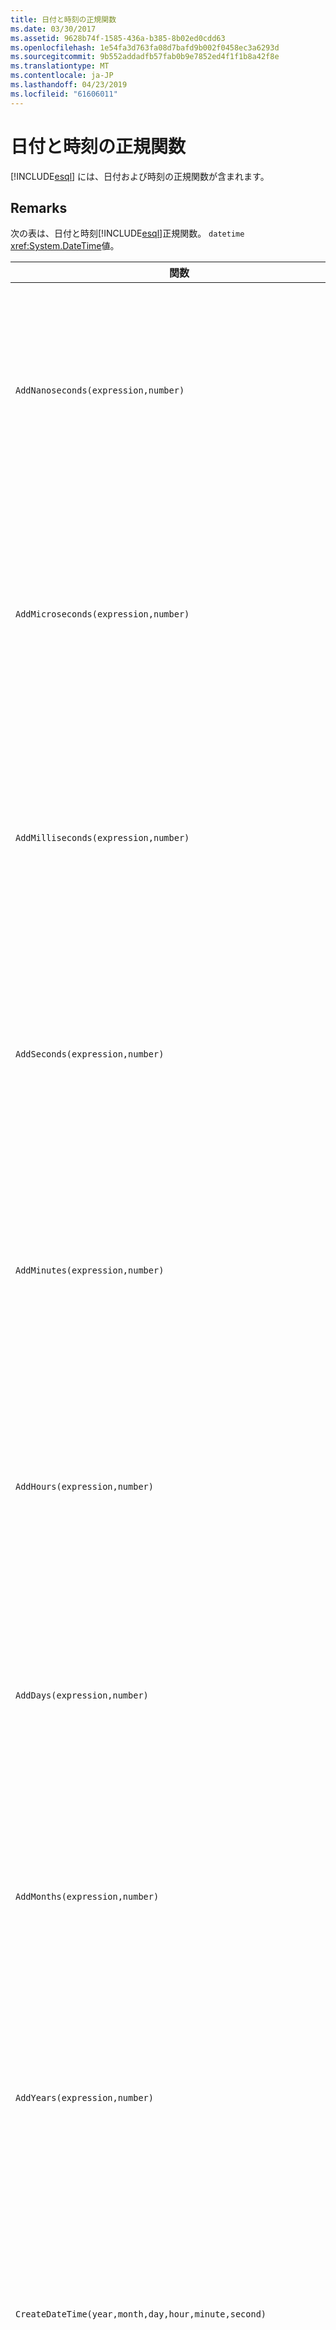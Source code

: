 ```yaml
---
title: 日付と時刻の正規関数
ms.date: 03/30/2017
ms.assetid: 9628b74f-1585-436a-b385-8b02ed0cdd63
ms.openlocfilehash: 1e54fa3d763fa08d7bafd9b002f0458ec3a6293d
ms.sourcegitcommit: 9b552addadfb57fab0b9e7852ed4f1f1b8a42f8e
ms.translationtype: MT
ms.contentlocale: ja-JP
ms.lasthandoff: 04/23/2019
ms.locfileid: "61606011"
---
```

# <a name="date-and-time-canonical-functions"></a>日付と時刻の正規関数
[!INCLUDE[esql](../../../../../../includes/esql-md.md)] には、日付および時刻の正規関数が含まれます。  
  
## <a name="remarks"></a>Remarks  
 次の表は、日付と時刻[!INCLUDE[esql](../../../../../../includes/esql-md.md)]正規関数。 `datetime` <xref:System.DateTime>値。  
  
|関数|説明|  
|--------------|-----------------|  
|`AddNanoseconds(expression,number)`|指定されたナノ秒数を表す `number` を `expression` に追加します。<br /><br /> **引数**<br /><br /> `expression`、`DateTime`、`DateTimeOffset`、または `Time`。<br /><br /> `number`: `Int32`。<br /><br /> **戻り値**<br /><br /> `expression` の型。|  
|`AddMicroseconds(expression,number)`|指定されたマイクロ秒数を表す `number` を `expression` に追加します。<br /><br /> **引数**<br /><br /> `expression`、`DateTime`、`DateTimeOffset`、または `Time`。<br /><br /> `number`: `Int32`。<br /><br /> **戻り値**<br /><br /> `expression` の型。|  
|`AddMilliseconds(expression,number)`|指定されたミリ秒数を表す `number` を `expression` に追加します。<br /><br /> **引数**<br /><br /> `expression`、`DateTime`、`DateTimeOffset`、または `Time`。<br /><br /> `number`: `Int32`。<br /><br /> **戻り値**<br /><br /> `expression` の型。|  
|`AddSeconds(expression,number)`|指定された秒数を表す `number` を `expression` に追加します。<br /><br /> **引数**<br /><br /> `expression`、`DateTime`、`DateTimeOffset`、または `Time`。<br /><br /> `number`: `Int32`。<br /><br /> **戻り値**<br /><br /> `expression` の型。|  
|`AddMinutes(expression,number)`|指定された分数を表す `number` を `expression` に追加します。<br /><br /> **引数**<br /><br /> `expression`、`DateTime`、`DateTimeOffset`、または `Time`。<br /><br /> `number`: `Int32`。<br /><br /> **戻り値**<br /><br /> `expression` の型。|  
|`AddHours(expression,number)`|指定された時間数を表す `number` を `expression` に追加します。<br /><br /> **引数**<br /><br /> `expression`、`DateTime`、`DateTimeOffset`、または `Time`。<br /><br /> `number`: `Int32`。<br /><br /> **戻り値**<br /><br /> `expression` の型。|  
|`AddDays(expression,number)`|指定された日数を表す `number` を `expression` に追加します。<br /><br /> **引数**<br /><br /> `expression`: `DateTime` または `DateTimeOffset`。<br /><br /> `number`: `Int32`。<br /><br /> **戻り値**<br /><br /> `expression` の型。|  
|`AddMonths(expression,number)`|指定された月数を表す `number` を `expression` に追加します。<br /><br /> **引数**<br /><br /> `expression`: `DateTime` または `DateTimeOffset`。<br /><br /> `number`: `Int32`。<br /><br /> **戻り値**<br /><br /> `expression` の型。|  
|`AddYears(expression,number)`|指定された年数を表す `number` を `expression` に追加します。<br /><br /> **引数**<br /><br /> `expression`: `DateTime` または `DateTimeOffset`。<br /><br /> `number`: `Int32`。<br /><br /> **戻り値**<br /><br /> `expression` の型。|  
|`CreateDateTime(year,month,day,hour,minute,second)`|サーバーのタイム ゾーンでのサーバーの現在の日時として新しい `DateTime` 値を返します。<br /><br /> **引数**<br /><br /> `year`、`month`、`day`、`hour`、`minute`: `Int16` および `Int32`。<br /><br /> `second`: `Double`。<br /><br /> **戻り値**<br /><br /> `DateTime`。|  
|`CreateDateTimeOffset(year,month,day,hour,minute,second,tzoffset)`|世界協定時刻 (UTC) を基準としたサーバーの現在の日時として新しい `DateTimeOffset` 値を返します。<br /><br /> **引数**<br /><br /> `year`、`month`、`day`、`hour`、`minute`、`tzoffset`: `Int32`。<br /><br /> `second`: `Double`。<br /><br /> **戻り値**<br /><br /> `DateTimeOffset`。|  
|`CreateTime(hour,minute,second)`|現在の時刻として新しい `Time` 値を返します。<br /><br /> **引数**<br /><br /> `hour` および `minute`: `Int32`。<br /><br /> `second`: `Double`。<br /><br /> **戻り値**<br /><br /> `Time`。|  
|`CurrentDateTime()`|サーバーのタイム ゾーンでのサーバーの現在の日時として `DateTime` 値を返します。<br /><br /> **戻り値**<br /><br /> `DateTime`。|  
|`CurrentDateTimeOffset()`|現在の日付、時刻、およびオフセットを `DateTimeOffset` として返します。<br /><br /> **戻り値**<br /><br /> `DateTimeOffset`。|  
|`CurrentUtcDateTime()`|UTS タイム ゾーンでのサーバーの現在の日時として <xref:System.DateTime> 値を返します。<br /><br /> **戻り値**<br /><br /> `DateTime`。|  
|`Day(expression)`|1 ～ 31 の間の `expression` として `Int32` の日付の部分を返します。<br /><br /> **引数**<br /><br /> `DateTime` および `DateTimeOffset`。<br /><br /> **戻り値**<br /><br /> `Int32`。<br /><br /> **例**<br /><br /> `-- The following example returns 12.`<br /><br /> `Day(cast('03/12/1998' as DateTime))`|  
|`DayOfYear(expression)`|`expression` の日付の部分を 1 ～ 366 の間の `Int32` として返します。366 はうるう年の最後の日に対して返されます。<br /><br /> **引数**<br /><br /> `DateTime` または `DateTimeOffset`。<br /><br /> **戻り値**<br /><br /> `Int32`。|  
|`DiffNanoseconds(startExpression,endExpression)`|`startExpression` と `endExpression` の差をナノ秒単位で返します。<br /><br /> **引数**<br /><br /> `startExpression`、`endExpression`: `DateTime`、`DateTimeOffset`、または `Time`。 **注:** `startExpression`と`endExpression`同じ型でなければなりません。 <br /><br /> **戻り値**<br /><br /> `Int32`。|  
|`DiffMilliseconds(startExpression,endExpression)`|`startExpression` と `endExpression` の差をミリ秒単位で返します。<br /><br /> **引数**<br /><br /> `startExpression`、`endExpression`: `DateTime`、`DateTimeOffset`、または `Time`。 **注:** `startExpression`と`endExpression`同じ型でなければなりません。 <br /><br /> **戻り値**<br /><br /> `Int32`。|  
|`DiffMicroseconds(startExpression,endExpression)`|`startExpression` と `endExpression` の差をマイクロ秒単位で返します。<br /><br /> **引数**<br /><br /> `startExpression`、`endExpression`: `DateTime`、`DateTimeOffset`、または `Time`。 **注:** `startExpression`と`endExpression`同じ型でなければなりません。 <br /><br /> **戻り値**<br /><br /> `Int32`。|  
|`DiffSeconds(startExpression,endExpression)`|`startExpression` と `endExpression` の差を秒単位で返します。<br /><br /> **引数**<br /><br /> `startExpression`、`endExpression`: `DateTime`、`DateTimeOffset`、または `Time`。 **注:** `startExpression`と`endExpression`同じ型でなければなりません。 <br /><br /> **戻り値**<br /><br /> `Int32`。|  
|`DiffMinutes(startExpression,endExpression)`|`startExpression` と `endExpression` の差を分単位で返します。<br /><br /> **引数**<br /><br /> `startExpression`、`endExpression`: `DateTime`、`DateTimeOffset`、または `Time`。 **注:** `startExpression`と`endExpression`同じ型でなければなりません。 <br /><br /> **戻り値**<br /><br /> `Int32`。|  
|`DiffHours(startExpression,endExpression)`|`startExpression` と `endExpression` の差を時間単位で返します。<br /><br /> **引数**<br /><br /> `startExpression`、`endExpression`: `DateTime`、`DateTimeOffset`、または `Time`。 **注:** `startExpression`と`endExpression`同じ型でなければなりません。 <br /><br /> **戻り値**<br /><br /> `Int32`。|  
|`DiffDays(startExpression,endExpression)`|`startExpression` と `endExpression` の差を日単位で返します。<br /><br /> **引数**<br /><br /> `startExpression`、`endExpression`: `DateTime` または `DateTimeOffset`。 **注:** `startExpression`と`endExpression`同じ型でなければなりません。 <br /><br /> **戻り値**<br /><br /> `Int32`。|  
|`DiffMonths(startExpression,endExpression)`|`startExpression` と `endExpression` の差を月単位で返します。<br /><br /> **引数**<br /><br /> `startExpression`、`endExpression`: `DateTime` または `DateTimeOffset`。 **注:** `startExpression`と`endExpression`同じ型でなければなりません。 <br /><br /> **戻り値**<br /><br /> `Int32`。|  
|`DiffYears(startExpression,endExpression)`|`startExpression` と `endExpression` の差を年単位で返します。<br /><br /> **引数**<br /><br /> `startExpression`、`endExpression`: `DateTime` または `DateTimeOffset`。 **注:** `startExpression`と`endExpression`同じ型でなければなりません。 <br /><br /> **戻り値**<br /><br /> `Int32`。|  
|`GetTotalOffsetMinutes(datetimeoffset)`|GMT からのオフセット `datetimeoffset` (分数) を返します。 この値は通常、+780 ～ -780 (+ 13 時間～ - 13 時間) の間になります。 **注:** この関数は、SQL Server 2008 でのみサポートされます。 <br /><br /> **引数**<br /><br /> `DateTimeOffset`。<br /><br /> **戻り値**<br /><br /> `Int32`。|  
|`Hour(expression)`|0 ～ 23 の間の `expression` として `Int32` の時間の部分を返します。<br /><br /> **引数**<br /><br /> `DateTime, Time` および `DateTimeOffset`。<br /><br /> **例**<br /><br /> `-- The following example returns 22.`<br /><br /> `Hour(cast('22:35:5' as DateTime))`|  
|`Millisecond(expression)`|0 ～ 999 の間の `expression` として `Int32` のミリ秒の部分を返します。<br /><br /> **引数**<br /><br /> `DateTime, Time` および `DateTimeOffset`。<br /><br /> **戻り値**<br /><br /> `Int32`。|  
|`Minute(expression)`|0 ～ 59 の間の `expression` として `Int32` の分の部分を返します。<br /><br /> **引数**<br /><br /> `DateTime, Time` または `DateTimeOffset`。<br /><br /> **戻り値**<br /><br /> `Int32`。<br /><br /> **例**<br /><br /> `-- The following example returns 35`<br /><br /> `Minute(cast('22:35:5' as DateTime))`|  
|`Month(expression)`|1 ～ 12 の間の `expression` として `Int32` の月の部分を返します。<br /><br /> **引数**<br /><br /> `DateTime` または `DateTimeOffset`。<br /><br /> **戻り値**<br /><br /> `Int32`。<br /><br /> **例**<br /><br /> `-- The following example returns 3.`<br /><br /> `Month(cast('03/12/1998' as DateTime))`|  
|`Second(expression)`|0 ～ 59 の間の `expression` として `Int32` の秒の部分を返します。<br /><br /> **引数**<br /><br /> `DateTime, Time` および `DateTimeOffset`。<br /><br /> **戻り値**<br /><br /> `Int32`。<br /><br /> **例**<br /><br /> `-- The following example returns 5`<br /><br /> `Second(cast('22:35:5' as DateTime))`|  
|`TruncateTime(expression)`|時間の値が切り捨てられた `expression` を返します。<br /><br /> **引数**<br /><br /> `DateTime` または `DateTimeOffset`。<br /><br /> **戻り値**<br /><br /> `expression` の型。|  
|`Year(expression)`|`expression` `Int32` として `YYYY` の年の部分を返します。<br /><br /> **引数**<br /><br /> `DateTime` および `DateTimeOffset`。<br /><br /> **戻り値**<br /><br /> `Int32`。<br /><br /> **例**<br /><br /> `-- The following example returns 1998.`<br /><br /> `Year(cast('03/12/1998' as DateTime))`|  
  
 `null` が入力された場合、これらの関数は `null` を返します。  
  
 同等の機能は、Microsoft SQL クライアント マネージド プロバイダーでも利用できます。 詳細については、次を参照してください。 [Entity Framework の関数の SqlClient](../../../../../../docs/framework/data/adonet/ef/sqlclient-for-ef-functions.md)します。  
  
## <a name="see-also"></a>関連項目

- [正規関数](../../../../../../docs/framework/data/adonet/ef/language-reference/canonical-functions.md)
